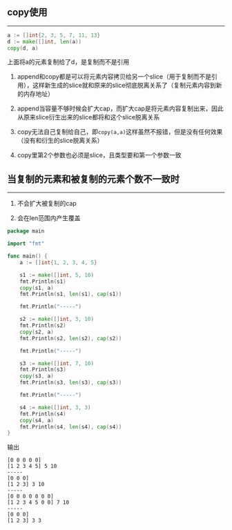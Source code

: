 ## **copy使用**

---

```go
a := []int{2, 3, 5, 7, 11, 13}
d := make([]int, len(a))
copy(d, a)
```

上面将a的元素复制给了d，是复制而不是引用

1. append和copy都是可以将元素内容拷贝给另一个slice（用于复制而不是引用），这样新生成的slice就和原来的slice彻底脱离关系了（复制元素内容到新的内存地址）

2. append当容量不够时候会扩大cap，而扩大cap是将元素内容复制出来，因此从原来slice衍生出来的slice都将和这个slice脱离关系

3. copy无法自己复制给自己，即`copy(a,a)`这样虽然不报错，但是没有任何效果（没有和衍生的slice脱离关系）

4. copy里第2个参数也必须是slice，且类型要和第一个参数一致

## **当复制的元素和被复制的元素个数不一致时**

---

1. 不会扩大被复制的cap

2. 会在len范围内产生覆盖

```go
package main

import "fmt"

func main() {
	a := []int{1, 2, 3, 4, 5}

	s1 := make([]int, 5, 10)
	fmt.Println(s1)
	copy(s1, a)
	fmt.Println(s1, len(s1), cap(s1))

	fmt.Println("-----")

	s2 := make([]int, 3, 10)
	fmt.Println(s2)
	copy(s2, a)
	fmt.Println(s2, len(s2), cap(s2))

	fmt.Println("-----")

	s3 := make([]int, 7, 10)
	fmt.Println(s3)
	copy(s3, a)
	fmt.Println(s3, len(s3), cap(s3))

	fmt.Println("-----")

	s4 := make([]int, 3, 3)
	fmt.Println(s4)
	copy(s4, a)
	fmt.Println(s4, len(s4), cap(s4))
}
```

输出

```text
[0 0 0 0 0]
[1 2 3 4 5] 5 10
-----
[0 0 0]
[1 2 3] 3 10
-----
[0 0 0 0 0 0 0]
[1 2 3 4 5 0 0] 7 10
-----
[0 0 0]
[1 2 3] 3 3
```

